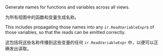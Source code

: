 Generate names for functions and variables across all views.

为所有视图中的函数和变量生成名称。

This includes propagating those names into any `ir.ReadVariableExpr`s of those variables, so that
the reads can be emitted correctly.

这包括将这些名称传播到这些变量的任何 `ir.ReadVariableExpr` 中，以便可以正确发出读取。